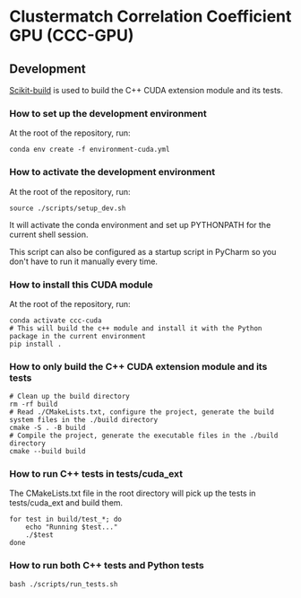 # Clustermatch Correlation Coefficient GPU (CCC-GPU)

## Development
[Scikit-build](https://scikit-build-core.readthedocs.io/en/latest/getting_started.html) is used to build the C++ CUDA extension module and its tests.

### How to set up the development environment
At the root of the repository, run:
```
conda env create -f environment-cuda.yml
```

### How to activate the development environment
At the root of the repository, run:
```
source ./scripts/setup_dev.sh
```
It will activate the conda environment and set up PYTHONPATH for the current shell session.

This script can also be configured as a startup script in PyCharm so you don't have to run it manually every time.

### How to install this CUDA module
At the root of the repository, run:
```
conda activate ccc-cuda
# This will build the c++ module and install it with the Python package in the current environment
pip install .
```

### How to only build the C++ CUDA extension module and its tests
```
# Clean up the build directory
rm -rf build
# Read ./CMakeLists.txt, configure the project, generate the build system files in the ./build directory
cmake -S . -B build
# Compile the project, generate the executable files in the ./build directory
cmake --build build
```

### How to run C++ tests in tests/cuda_ext
The CMakeLists.txt file in the root directory will pick up the tests in tests/cuda_ext and build them.
```
for test in build/test_*; do
    echo "Running $test..."
    ./$test
done
```

### How to run both C++ tests and Python tests
```
bash ./scripts/run_tests.sh
```
